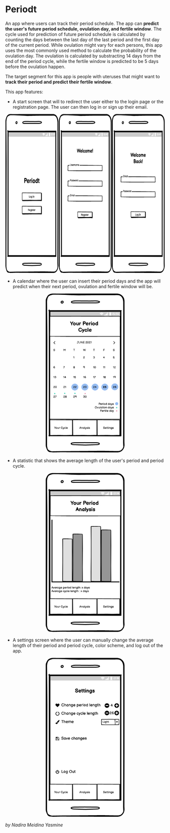# Periodt

An app where users can track their period schedule. The app can **predict the user's future period schedule, ovulation day, and fertile window**. The cycle used for prediction of future period schedule is calculated by counting the days between the last day of the last period and the first day of the current period. While ovulation might vary for each persons, this app uses the most commonly used method to calculate the probability of the ovulation day. The ovulation is calculated by substracting 14 days from the end of the period cycle, while the fertile window is predicted to be 5 days before the ovulation happen.

The target segment for this app is people with uteruses that might want to **track their period and predict their fertile window**.

This app features:

* A start screen that will to redirect the user either to the login page or the registration page. The user can then log in or sign up their email.

<p align="center">
<img src="./start screen.png" alt="demo of the login function" width="750" height="500">
</p>

* A calendar where the user can insert their period days and the app will predict when their next period, ovulation and fertile window will be.

<p align="center">
<img src="./calendar.png" alt="demo of the login function" width="250" height="500">
</p>

* A statistic that shows the average length of the user's period and period cycle.

<p align="center">
<img src="./analysis.png" alt="demo of the login function" width="250" height="500">
</p>
  
* A settings screen where the user can manually change the average length of their period and period cycle, color scheme, and log out of the app.

<p align="center">
<img src="./settings.png" alt="demo of the login function" width="250" height="500">
</p>

_by Nadira Meidina Yasmine_
